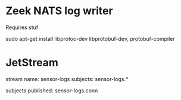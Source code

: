 Zeek NATS log writer
====================

Requires stuf

sudo apt-get install libprotoc-dev  libprotobuf-dev, protobuf-compiler

JetStream
=========

stream name: sensor-logs
subjects: sensor-logs.*

subjects published:
sensor-logs.conn


